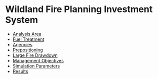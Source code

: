 <link href="wfips.css" rel="stylesheet" type="text/css">

Wildland Fire Planning Investment System
========================================

- [Analysis Area](analysisarea.html)
- [Fuel Treatment](fueltreatment.html)
- [Agencies](agencies.html)
- [Prepositioning](prepositioning.html)
- [Large Fire Drawdown](largefiredrawdown.html)
- [Management Objectives](managementobjectives.html)
- [Simulation Parameters](simulationparameters.html)
- [Results](results.html)

